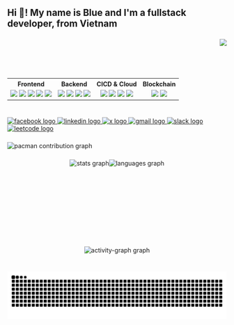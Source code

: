 <h2 align="left">Hi 👋! My name is Blue and I'm a fullstack developer, from Vietnam</h2>

###

<img align="right" height="90" src="https://media2.giphy.com/media/v1.Y2lkPTc5MGI3NjExMTlncWY5Mzc5NHlyYTRzYzFuc29seTRremo2dzhrbTRmeDY1Zm55dSZlcD12MV9pbnRlcm5hbF9naWZfYnlfaWQmY3Q9Zw/kudIERso2pFiE/giphy.gif"  />

###
<!-- tech stack -->
<table align="center">
  <tr>
    <th>Frontend</th>
    <th>Backend</th>
    <th>CICD & Cloud</th>
    <th>Blockchain</th>
  </tr>
  <tr>
    <td align="center">
      <img src="https://img.shields.io/badge/HTML5-E34F26?style=for-the-badge&logo=html5&logoColor=white" height="28"/>
      <img src="https://img.shields.io/badge/CSS3-1572B6?style=for-the-badge&logo=css3&logoColor=white" height="28"/>
      <img src="https://img.shields.io/badge/JavaScript-F7DF1E?style=for-the-badge&logo=javascript&logoColor=black" height="28"/>
      <img src="https://img.shields.io/badge/TypeScript-3178C6?style=for-the-badge&logo=typescript&logoColor=white" height="28"/>
      <img src="https://img.shields.io/badge/React-61DAFB?style=for-the-badge&logo=react&logoColor=black" height="28"/>
    </td>
    <td align="center">
      <img src="https://img.shields.io/badge/Node.js-339933?style=for-the-badge&logo=nodedotjs&logoColor=white" height="28"/>
      <img src="https://img.shields.io/badge/Java-007396?style=for-the-badge&logo=java&logoColor=white" height="28"/>
      <img src="https://img.shields.io/badge/Spring-6DB33F?style=for-the-badge&logo=spring&logoColor=white" height="28"/>
      <img src="https://img.shields.io/badge/Python-3776AB?style=for-the-badge&logo=python&logoColor=white" height="28"/>
    </td>
    <td align="center">
      <img src="https://img.shields.io/badge/Git-F05032?style=for-the-badge&logo=git&logoColor=white" height="28"/>
      <img src="https://img.shields.io/badge/Docker-2496ED?style=for-the-badge&logo=docker&logoColor=white" height="28"/>
      <img src="https://img.shields.io/badge/AWS-232F3E?style=for-the-badge&logo=amazonaws&logoColor=white" height="28"/>
      <img src="https://img.shields.io/badge/GCP-4285F4?style=for-the-badge&logo=googlecloud&logoColor=white" height="28"/>
    </td>
    <td align="center">
      <img src="https://img.shields.io/badge/Rust-000000?style=for-the-badge&logo=rust&logoColor=white" height="28"/>
      <img src="https://img.shields.io/badge/Anchor-4B2B36?style=for-the-badge&logo=anchor&logoColor=white" height="28"/>
    </td>
  </tr>
</table>

###

<br clear="both">


<div align="left">
  <a href="https://web.facebook.com/blue.hoang06/" target="_blank" rel="noopener noreferrer">
    <img src="https://img.shields.io/static/v1?message=Facebook&logo=facebook&label=&color=1877F2&logoColor=white&labelColor=&style=for-the-badge" height="35" alt="facebook logo"  />
  </a>
  <a href="https://www.linkedin.com/in/h%E1%BB%93-t%E1%BA%A5t-b%E1%BA%A3o-ho%C3%A0ng-1678922a7/" target="_blank" rel="noopener noreferrer">
    <img src="https://img.shields.io/static/v1?message=LinkedIn&logo=linkedin&label=&color=0077B5&logoColor=white&labelColor=&style=for-the-badge" height="35" alt="linkedin logo"  />
  </a>
  <a href="https://x.com/Blues83769245" target="_blank" rel="noopener noreferrer">
    <img src="https://img.shields.io/static/v1?message=X&logo=twitter&label=&color=1DA1F2&logoColor=white&labelColor=&style=for-the-badge" height="35" alt="x logo"  />
  </a>
  <a href="mailto:dongthanhquandtq@gmail.com" target="_blank" rel="noopener noreferrer">
    <img src="https://img.shields.io/static/v1?message=Gmail&logo=gmail&label=&color=D14836&logoColor=white&labelColor=&style=for-the-badge" height="35" alt="gmail logo"  />
  </a>
  <a href="https://p-i-x.slack.com/team/U0911BAMA13" target="_blank" rel="noopener noreferrer">
    <img src="https://img.shields.io/static/v1?message=Slack&logo=slack&label=&color=4A154B&logoColor=white&labelColor=&style=for-the-badge" height="35" alt="slack logo"  />
  </a>
  <a href="https://leetcode.com/u/blue106/" target="_blank" rel="noopener noreferrer">
    <img src="https://img.shields.io/static/v1?message=LeetCode&logo=leetcode&label=&color=000000&logoColor=white&labelColor=&style=for-the-badge" height="35" alt="leetcode logo"  />
  </a>
</div>



###

<picture>
  <source media="(prefers-color-scheme: dark)" srcset="https://raw.githubusercontent.com/blu1606/blu1606/output/pacman-contribution-graph-dark.svg">
  <source media="(prefers-color-scheme: light)" srcset="https://raw.githubusercontent.com/blu1606/blu1606/output/pacman-contribution-graph.svg">
  <img alt="pacman contribution graph" src="https://raw.githubusercontent.com/blu1606/blu1606/output/pacman-contribution-graph.svg">
</picture>

###

<div align="center" style="display: flex; flex-direction: row; justify-content: center; gap: 0;">
  <img src="https://github-readme-stats.vercel.app/api?username=blu1606&hide_title=false&hide_rank=false&show_icons=true&include_all_commits=true&count_private=true&disable_animations=false&theme=dracula&locale=en&hide_border=false&order=1" height="200" alt="stats graph" style="margin:0;" />
  <img src="https://github-readme-stats.vercel.app/api/top-langs?username=blu1606&locale=en&hide_title=false&layout=compact&card_width=320&langs_count=5&theme=dracula&hide_border=false&order=2" height="200" alt="languages graph" style="margin:0;" />
</div>
<div align="center">
  <img src="https://github-readme-activity-graph.vercel.app/graph?username=blu1606&radius=16&theme=react&area=true&order=5" height="300" alt="activity-graph graph"  />
</div>
 
###

<br clear="both">

<img src="https://raw.githubusercontent.com/blu1606/blu1606/output/snake.svg" alt="Snake animation" />

###
